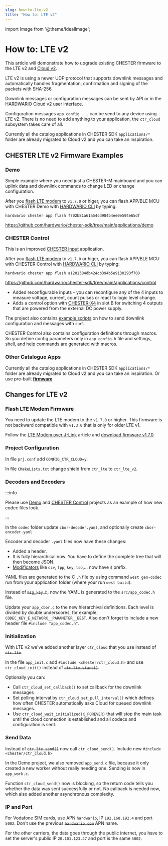 ```yaml
---
slug: how-to-lte-v2
title: "How to: LTE v2"
---
```

import Image from '@theme/IdealImage';

# How to: LTE v2

This article will demonstrate how to upgrade existing CHESTER firmware to the LTE v2 and [Cloud v2](../../cloud/).

LTE v2 is using a newer UDP protocol that supports downlink messages and automatically handles fragmentation, confirmation and signing of the packets with SHA-256.

Downlink messages or configuration messages can be sent by API or in the HARDWARIO Cloud v2 user interface.

Configuration messages `app config ...` can be send to any device using LTE v2. There is no need to add anything to your application, the `ctr_cloud` subsystem takes care of all.

Currently all the catalog applications in CHESTER SDK `applications/*` folder are already migrated to Cloud v2 and you can take an inspiration.

## CHESTER LTE v2 Firmware Examples

### Demo

Simple example where you need just a CHESTER-M mainboard and you can uplink data and downlink commands to change LED or change configuration.

After you [flash LTE modem](#flash-lte-modem-firmware) to `v1.7.0` or higer, you can flash APP/BLE MCU with CHESTER Demo with [HARDWARIO CLI](../developer-tools/command-line-tools.md) by typing:

`hardwario chester app flash f702b81a61a54cd984b4ee0e594e65df`

https://github.com/hardwario/chester-sdk/tree/main/applications/demo

### CHESTER Control

This is an improved [CHESTER Input](../catalog-applications/chester-input.md) application.

After you [flash LTE modem](#flash-lte-modem-firmware) to `v1.7.0` or higer, you can flash APP/BLE MCU with CHESTER Control with [HARDWARIO CLI](../developer-tools/command-line-tools.md) by typing:

`hardwario chester app flash a1201384db424cb394b5e9130293f708`

https://github.com/hardwario/chester-sdk/tree/main/applications/control

- Added reconfigurable inputs - you can reconfigure any of the 4 inputs to measure voltage, current, count pulses or react to logic level change.
- Adds a control option with [CHESTER-X4](../extension-modules/chester-x4.md) in slot B for switching 4 outputs that are powered from the external DC power supply.

The project also contains [example scripts](https://github.com/hardwario/chester-sdk/tree/main/applications/control/codec) on how to send downlink configuration and messages with `curl`.

CHESTER Control also contains configuration definitions through macros. So you define config parameters only in `app_config.h` file and settings, shell, and help commands are generated with macros.

### Other Catalogue Apps

Currently all the catalog applications in CHESTER SDK `applications/*` folder are already migrated to Cloud v2 and you can take an inspiration. Or use pre-built [**firmware**](../catalog-applications/catalog-applications#application-firmware-cloud-v2)

## Changes for LTE v2

### Flash LTE Modem Firmware

You need to update the LTE modem to the `v1.7.0` or higher. This firmware is not backward compatible with `v1.3.0` that is only for older LTE v1.

Follow the [LTE Modem over J-Link](../firmware-flashing/lte-modem-over-j-link.md) article and [download firmware v1.7.0](pathname:///download/hio-chester-lte-v1.7.0.zip).

### Project Configuration
In file `prj.conf` add `CONFIG_CTR_CLOUD=y`.

In file `CMakeLists.txt` change shield from `ctr_lte` to `ctr_lte_v2`.

### Decoders and Encoders

:::info

Please use [Demo](#demo) and [CHESTER Control](#chester-control) projects as an example of how new codec files look.

:::

In the `codec` folder update `cbor-decoder.yaml`, and optionally create `cbor-encoder.yaml`

Encoder and decoder `.yaml` files now have these changes:
- Added a header.
- It is fully hierarchical now. You have to define the complete tree that will then become JSON.
- [Modificators](how-to-cbor.md#modificators) like `div`, `fpp`, `key`, `tso`,... now have `$` prefix.

YAML files are generated to the C `.h` file by using command `west gen-codec` run from your application folder (where your run `west build`).

Instead of ~~`msg_key.h`~~, now the YAML is generated to the `src/app_codec.h` file.

Update your `app_cbor.c` to the new hierarchival definitions. Each level is divided by double underscores, for example, `CODEC_KEY_E_NETWORK__PARAMETER__EEST`.
Also don't forget to include a new header file `#include "app_codec.h"`.

### Initialization

With LTE v2 we've added another layer `ctr_cloud` that you use instead of ~~`ctr_lte`~~.

In the file `app_init.c` add `#include <chester/ctr_cloud.h>` and use `ctr_cloud_init()` instead of ~~`ctr_lte_start()`~~.

Optionally you can:

- Call `ctr_cloud_set_callback()` to set callback for the downlink messages
- Set polling interval by `ctr_cloud_set_pull_interval()` which defines how often CHESTER automatically asks Cloud for queued downlink messages.
- Use `ctr_cloud_wait_initialized(K_FOREVER)` that will stop the main task until the cloud connection is established and all codecs and configuration is sent.

### Send Data

Instead of ~~`ctr_lte_send()`~~ now call `ctr_cloud_send()`. Include new `#include <chester/ctr_cloud.h>`

In the Demo project, we also removed `app_send.c` file, because it only created a new worker without really needing one. Sending is now in `app_work.c`.

Function `ctr_cloud_send()` now is blocking, so the return code tells you whether the data was sent successfully or not. No callback is needed now, which also added another asynchronous complexity.

### IP and Port

For Vodafone SIM cards, use APN `hardwario`, IP `192.168.192.4` and port `5002`. Don't use the previous ~~`hardwario.com`~~ APN name.

For the other carriers, the data goes through the public internet, you have to set the server's public IP `20.101.123.47` and port is the same `5002`.
